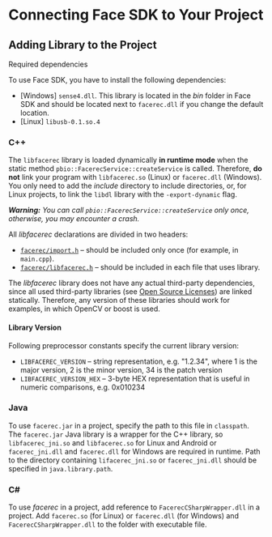 # Connecting Face SDK to Your Project 

## Adding Library to the Project

Required dependencies

To use Face SDK, you have to install the following dependencies:

* [Windows] `sense4.dll`. This library is located in the *bin* folder in Face SDK and should be located next to `facerec.dll` if you change the default location.
* [Linux] `libusb-0.1.so.4`

### C++

The `libfacerec` library is loaded dynamically **in runtime mode** when the static method `pbio::FacerecService::createService` is called. Therefore, **do not** link your program with `libfacerec.so` (Linux) or `facerec.dll` (Windows). You only need to add the *include* directory to include directories, or, for Linux projects, to link the `libdl` library with the `-export-dynamic` flag.

_**Warning:** You can call `pbio::FacerecService::createService` only once, otherwise, you may encounter a crash._

All *libfacerec* declarations are divided in two headers:

* [`facerec/import.h`](../../include/facerec/import.h) – should be included only once (for example, in `main.cpp`).
* [`facerec/libfacerec.h`](../../include/facerec/libfacerec.h) – should be included in each file that uses library.

The *libfacerec* library does not have any actual third-party dependencies, since all used third-party libraries (see [Open Source Licenses](../open_source_licenses)) are linked statically. Therefore, any version of these libraries should work for examples, in which OpenCV or boost is used.

#### Library Version

Following preprocessor constants specify the current library version:

* `LIBFACEREC_VERSION` – string representation, e.g. "1.2.34", where 1 is the major version, 2 is the minor version, 34 is the patch version
* `LIBFACEREC_VERSION_HEX` – 3-byte HEX representation that is useful in numeric comparisons, e.g. 0x010234

### Java

To use `facerec.jar` in a project, specify the path to this file in `classpath`. The `facerec.jar` Java library is a wrapper for the C++ library, so `libfacerec_jni.so` and `libfacerec.so` for Linux and Android or `facerec_jni.dll` and `facerec.dll` for Windows are required in runtime. Path to the directory containing `lifacerec_jni.so` or `facerec_jni.dll` should be specified in `java.library.path`.

### C#

To use *facerec* in a project, add reference to `FacerecCSharpWrapper.dll` in a project. Add `facerec.so` (for Linux) or `facerec.dll` (for Windows) and `FacerecCSharpWrapper.dll` to the folder with executable file.
